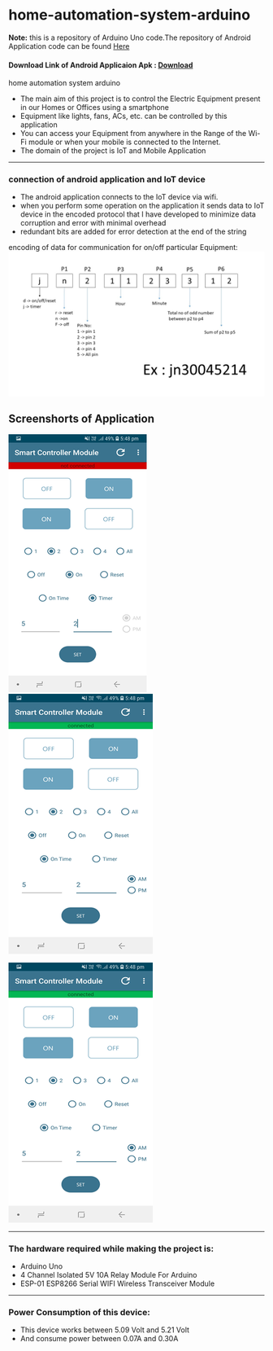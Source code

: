 # home-automation-system-arduino

**Note:** this is a repository of Arduino Uno code.The repository of Android Application code can be found   [Here](https://github.com/pandao/editor.md "Heading link") 

#### Download Link of Android Applicaion Apk : [Download](https://drive.google.com/open?id=1wi6MTrVnU-XF1ut4-D9Cst1A7HgzBJEd)

home automation system arduino

-  The main aim of this project is to control the Electric Equipment present in our Homes or Offices using a smartphone
- Equipment like lights, fans, ACs, etc. can be controlled by this application
- You can access your Equipment from anywhere in the Range of the Wi-Fi module or when your mobile is connected to the Internet.
- The domain of the project is IoT and  Mobile Application
------------
### connection of android application and IoT device
- The android application connects to the IoT device via wifi.
- when you perform some operation on the application it sends data to IoT device in the encoded protocol that I have developed to minimize data corruption and error with minimal overhead
- redundant bits are added for error detection at the end of the string

encoding of data for communication for  on/off particular Equipment:
![](https://raw.githubusercontent.com/fenil29/home-automation-system-android-application/master/images/message_encoding.jpg)

## Screenshorts of Application
![](https://raw.githubusercontent.com/fenil29/home-automation-system-android-application/master/images/ss1.png)    ![](https://raw.githubusercontent.com/fenil29/home-automation-system-android-application/master/images/ss2.png)



![](https://raw.githubusercontent.com/fenil29/home-automation-system-android-application/master/images/ss2.png)

------------
### The hardware required while making the project is:
- Arduino Uno
- 4 Channel Isolated 5V 10A Relay Module For Arduino
- ESP-01 ESP8266 Serial WIFI Wireless Transceiver Module
------------
### Power Consumption of this device:
- This device works between 5.09 Volt and 5.21 Volt
- And consume power between  0.07A and 0.30A



